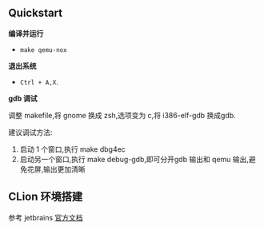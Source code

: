 ## Quickstart

**编译并运行**

- `make qemu-nox`

**退出系统**

- `Ctrl + A,X`.

**gdb 调试**

调整 makefile,将 gnome 换成 zsh,选项变为 c,将 i386-elf-gdb 换成gdb.

建议调试方法:
1. 启动 1 个窗口,执行 make dbg4ec
2. 启动另一个窗口,执行 make debug-gdb,即可分开gdb 输出和 qemu 输出,避免花屏,输出更加清晰

## CLion 环境搭建

参考 jetbrains [官方文档](https://www.jetbrains.com/help/clion/managing-makefile-projects.html)

